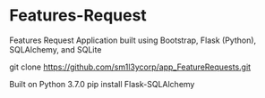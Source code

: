 # Features-Request
Features Request Application built using Bootstrap, Flask (Python), SQLAlchemy, and SQLite

git clone https://github.com/sm1l3ycorp/app_FeatureRequests.git

Built on Python 3.7.0
pip install Flask-SQLAlchemy


